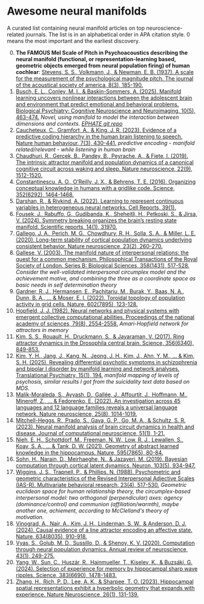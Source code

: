 # Awesome neural manifolds

A curated list containing neural manifold articles on top neuroscience-related journals. The list is in an alphabetical order in APA citation style. 0 means the most important and the earliest discovery.

0. **The FAMOUS Mel Scale of Pitch in Psychoacoustics describing the neural manifold (functional, or representation-learning based, geometric objects emerged from neural population firing) of human cochlear**: [Stevens, S. S., Volkmann, J., & Newman, E. B. (1937). A scale for the measurement of the psychological magnitude pitch. The journal of the acoustical society of america, 8(3), 185-190.](https://pubs.aip.org/asa/jasa/article-abstract/8/3/185/673917/A-Scale-for-the-Measurement-of-the-Psychological) 
1. [Busch, E. L., Conley, M. I., & Baskin-Sommers, A. (2025). Manifold learning uncovers nonlinear interactions between the adolescent brain and environment that predict emotional and behavioral problems. Biological Psychiatry: Cognitive Neuroscience and Neuroimaging, 10(5), 463-474.](https://www.sciencedirect.com/science/article/abs/pii/S2451902224001733) <i>Novel, using manifold to model the interaction between dimensions and contexts. [EPHATE git repo](https://github.com/ericabusch/EPHATE)</i>
2. [Caucheteux, C., Gramfort, A., & King, J. R. (2023). Evidence of a predictive coding hierarchy in the human brain listening to speech. Nature human behaviour, 7(3), 430-441.](https://www.nature.com/articles/s41562-022-01516-2) <i>predictive encoding - manifold related/relevant - while listening in human brain</i>
3. [Chaudhuri, R., Gerçek, B., Pandey, B., Peyrache, A., & Fiete, I. (2019). The intrinsic attractor manifold and population dynamics of a canonical cognitive circuit across waking and sleep. Nature neuroscience, 22(9), 1512-1520.](https://www.nature.com/articles/s41593-019-0460-x)
4. [Constantinescu, A. O., O’Reilly, J. X., & Behrens, T. E. (2016). Organizing conceptual knowledge in humans with a gridlike code. Science, 352(6292), 1464-1468.
](https://www.science.org/doi/10.1126/science.aaf0941)
5. [Darshan, R., & Rivkind, A. (2022). Learning to represent continuous variables in heterogeneous neural networks. Cell Reports, 39(1).](https://www.cell.com/cell-reports/fulltext/S2211-1247(22)00360-6)
6. [Fousek, J., Rabuffo, G., Gudibanda, K., Sheheitli, H., Petkoski, S., & Jirsa, V. (2024). Symmetry breaking organizes the brain’s resting state manifold. Scientific reports, 14(1), 31970.](https://www.nature.com/articles/s41598-024-83542-w)
7. [Gallego, J. A., Perich, M. G., Chowdhury, R. H., Solla, S. A., & Miller, L. E. (2020). Long-term stability of cortical population dynamics underlying consistent behavior. Nature neuroscience, 23(2), 260-270.](https://www.nature.com/articles/s41593-019-0555-4)
8. [Gallese, V. (2003). The manifold nature of interpersonal relations: the quest for a common mechanism. Philosophical Transactions of the Royal Society of London. Series B: Biological Sciences, 358(1431), 517-528.](https://royalsocietypublishing.org/doi/abs/10.1098/rstb.2002.1234) <i>Consider the well-validated interpersonal circumplex model and the achievement motive, and combining the three as a coordinate space as basic needs in self determination theory</i>
9. [Gardner, R. J., Hermansen, E., Pachitariu, M., Burak, Y., Baas, N. A., Dunn, B. A., ... & Moser, E. I. (2022). Toroidal topology of population activity in grid cells. Nature, 602(7895), 123-128.](https://www.nature.com/articles/s41586-021-04268-7)
10. [Hopfield, J. J. (1982). Neural networks and physical systems with emergent collective computational abilities. Proceedings of the national academy of sciences, 79(8), 2554-2558.](https://www.pnas.org/doi/abs/10.1073/pnas.79.8.2554) <i>Amari-Hopfield network for attractors in memory</i>
11. [Kim, S. S., Rouault, H., Druckmann, S., & Jayaraman, V. (2017). Ring attractor dynamics in the Drosophila central brain. Science, 356(6340), 849-853.](https://www.science.org/doi/10.1126/science.aal4835)
12. [Kim, Y. H., Jang, J., Kang, N., Jeong, J. H., Kim, J., Ahn, Y. M., ... & Kim, S. H. (2025). Revealing differential psychotic symptoms in schizophrenia and bipolar I disorder by manifold learning and network analyses. Translational Psychiatry, 15(1), 194.](https://www.nature.com/articles/s41398-025-03403-6) <i>manifold mapping of levels of psychosis, similar results I got from the suicidality text data based on MDS.</i>
13. [Malik-Moraleda, S., Ayyash, D., Gallée, J., Affourtit, J., Hoffmann, M., Mineroff, Z., ... & Fedorenko, E. (2022). An investigation across 45 languages and 12 language families reveals a universal language network. Nature neuroscience, 25(8), 1014-1019.](https://www.nature.com/articles/s41593-022-01114-5)
14. [Mitchell-Heggs, R., Prado, S., Gava, G. P., Go, M. A., & Schultz, S. R. (2023). Neural manifold analysis of brain circuit dynamics in health and disease. Journal of computational neuroscience, 51(1), 1-21.](https://link.springer.com/article/10.1007/s10827-022-00839-3)
15. [Nieh, E. H., Schottdorf, M., Freeman, N. W., Low, R. J., Lewallen, S., Koay, S. A., ... & Tank, D. W. (2021). Geometry of abstract learned knowledge in the hippocampus. Nature, 595(7865), 80-84.](https://www.nature.com/articles/s41586-021-03652-7)
16. [Sohn, H., Narain, D., Meirhaeghe, N., & Jazayeri, M. (2019). Bayesian computation through cortical latent dynamics. Neuron, 103(5), 934-947.](https://www.cell.com/neuron/fulltext/S0896-6273(19)30562-8)
17. [Wiggins, J. S., Trapnell, P., & Phillips, N. (1988). Psychometric and geometric characteristics of the Revised Interpersonal Adjective Scales (IAS-R). Multivariate behavioral research, 23(4), 517-530.](https://www.tandfonline.com/doi/abs/10.1207/s15327906mbr2304_8) <i>Geometric euclidean space for human relationship theory, the circumplex-based interpersonal model: two orthogonal (perpendicular) axes: agency (dominance/control) and communion (affiliation/warmth), maybe another one, achiement, according to McClelland's theory of motivation.</i>
18. [Vinograd, A., Nair, A., Kim, J. H., Linderman, S. W., & Anderson, D. J. (2024). Causal evidence of a line attractor encoding an affective state. Nature, 634(8035), 910-918.](https://www.nature.com/articles/s41586-024-07915-x)
19. [Vyas, S., Golub, M. D., Sussillo, D., & Shenoy, K. V. (2020). Computation through neural population dynamics. Annual review of neuroscience, 43(1), 249-275.](https://www.annualreviews.org/content/journals/10.1146/annurev-neuro-092619-094115)
20. [Yang, W., Sun, C., Huszár, R., Hainmueller, T., Kiselev, K., & Buzsáki, G. (2024). Selection of experience for memory by hippocampal sharp wave ripples. Science, 383(6690), 1478-1483.](https://www.science.org/doi/10.1126/science.adk8261)
21. [Zhang, H., Rich, P. D., Lee, A. K., & Sharpee, T. O. (2023). Hippocampal spatial representations exhibit a hyperbolic geometry that expands with experience. Nature Neuroscience, 26(1), 131-139.](https://www.nature.com/articles/s41593-019-0460-x)
